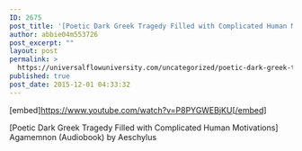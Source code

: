 ```yaml
---
ID: 2675
post_title: '[Poetic Dark Greek Tragedy Filled with Complicated Human Motivations] Agamemnon'
author: abbie04m553726
post_excerpt: ""
layout: post
permalink: >
  https://universalflowuniversity.com/uncategorized/poetic-dark-greek-tragedy-filled-with-complicated-human-motivations-agamemnon/
published: true
post_date: 2015-12-01 04:33:32
---
```

[embed]https://www.youtube.com/watch?v=P8PYGWEBjKU[/embed]<br>
<p>[Poetic Dark Greek Tragedy Filled with Complicated Human Motivations] Agamemnon (Audiobook) by Aeschylus</p>